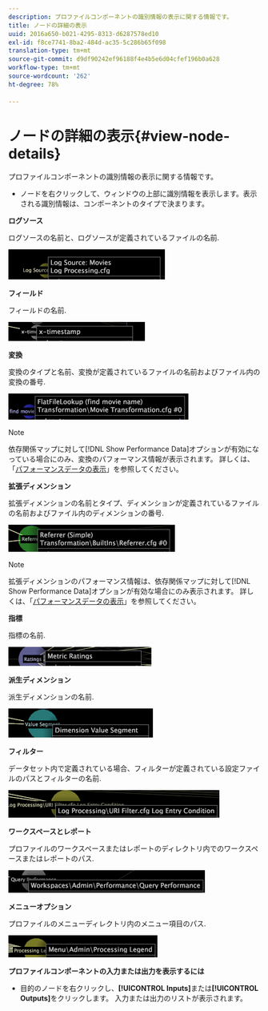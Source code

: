 ```yaml
---
description: プロファイルコンポーネントの識別情報の表示に関する情報です。
title: ノードの詳細の表示
uuid: 2016a650-b021-4295-8313-d6287578ed10
exl-id: f8ce7741-8ba2-484d-ac35-5c286b65f098
translation-type: tm+mt
source-git-commit: d9df90242ef96188f4e4b5e6d04cfef196b0a628
workflow-type: tm+mt
source-wordcount: '262'
ht-degree: 78%

---
```


# ノードの詳細の表示{#view-node-details}

プロファイルコンポーネントの識別情報の表示に関する情報です。

* ノードを右クリックして、ウィンドウの上部に識別情報を表示します。表示される識別情報は、コンポーネントのタイプで決まります。

**ログソース**

ログソースの名前と、ログソースが定義されているファイルの名前.

![](assets/vis_DependencyMap_LogSourceID.png)

**フィールド**

フィールドの名前.

![](assets/vis_DependencyMap_FieldID.png)

**変換**

変換のタイプと名前、変換が定義されているファイルの名前およびファイル内の変換の番号.

![](assets/vis_DependencyMap_TransformationID.png)

>[!NOTE]
>
>依存関係マップに対して[!DNL Show Performance Data]オプションが有効になっている場合にのみ、変換のパフォーマンス情報が表示されます。 詳しくは、「[パフォーマンスデータの表示](../../../../../home/c-get-started/c-admin-intrf/c-dataset-mgrs/c-dep-maps/c-disp-perf-data.md#concept-974e2bac3e184f0dab530e63aa4f5ecb)」を参照してください。

**拡張ディメンション**

拡張ディメンションの名前とタイプ、ディメンションが定義されているファイルの名前およびファイル内のディメンションの番号.

![](assets/vis_DependencyMap_ExtendedDimensionID.png)

>[!NOTE]
>
>拡張ディメンションのパフォーマンス情報は、依存関係マップに対して[!DNL Show Performance Data]オプションが有効な場合にのみ表示されます。 詳しくは、「[パフォーマンスデータの表示](../../../../../home/c-get-started/c-admin-intrf/c-dataset-mgrs/c-dep-maps/c-disp-perf-data.md#concept-974e2bac3e184f0dab530e63aa4f5ecb)」を参照してください。

**指標**

指標の名前.

![](assets/vis_DependencyMap_MetricID.png)

**派生ディメンション**

派生ディメンションの名前.

![](assets/vis_DependencyMap_DerivedDimensionID.png)

**フィルター**

データセット内で定義されている場合、フィルターが定義されている設定ファイルのパスとフィルターの名前.

![](assets/vis_DependencyMap_FilterID_Dataset.png)

**ワークスペースとレポート**

プロファイルのワークスペースまたはレポートのディレクトリ内でのワークスペースまたはレポートのパス.

![](assets/vis_DependencyMap_WorkspaceID.png)

**メニューオプション**

プロファイルのメニューディレクトリ内のメニュー項目のパス.

![](assets/vis_DependencyMap_MenuID.png)

**プロファイルコンポーネントの入力または出力を表示するには**

* 目的のノードを右クリックし、**[!UICONTROL Inputs]**&#x200B;または&#x200B;**[!UICONTROL Outputs]**&#x200B;をクリックします。 入力または出力のリストが表示されます。
